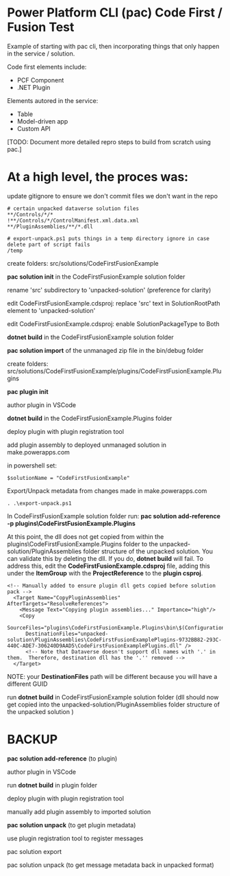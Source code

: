 # Power Platform CLI (pac) Code First / Fusion Test
Example of starting with pac cli, then incorporating things that only happen in the service / solution.

Code first elements include:
* PCF Component
* .NET Plugin

Elements autored in the service:
* Table
* Model-driven app
* Custom API

[TODO: Document more detailed repro steps to build from scratch using pac.]

# At a high level, the proces was:

update gitignore to ensure we don't commit files we don't want in the repo
```
# certain unpacked dataverse solution files
**/Controls/*/*
!**/Controls/*/ControlManifest.xml.data.xml
**/PluginAssemblies/**/*.dll

# export-unpack.ps1 puts things in a temp directory ignore in case delete part of script fails
/temp
```

create folders: src/solutions/CodeFirstFusionExample

**pac solution init** in the CodeFirstFusionExample solution folder

rename 'src' subdirectory to 'unpacked-solution' (preference for clarity)

edit CodeFirstFusionExample.cdsproj: replace 'src' text in SolutionRootPath element to 'unpacked-solution'

edit CodeFirstFusionExample.cdsproj: enable SolutionPackageType to Both

**dotnet build** in the CodeFirstFusionExample solution folder

**pac solution import** of the unmanaged zip file in the bin/debug folder

create folders: src/solutions/CodeFirstFusionExample/plugins/CodeFirstFusionExample.Plugins

**pac plugin init**

author plugin in VSCode

**dotnet build** in the CodeFirstFusionExample.Plugins folder

deploy plugin with plugin registration tool

add plugin assembly to deployed unmanaged solution in make.powerapps.com

in powershell set:
```
$solutionName = "CodeFirstFusionExample"
```

Export/Unpack metadata from changes made in make.powerapps.com
```
. .\export-unpack.ps1
```

In CodeFirstFusionExample solution folder run: **pac solution add-reference -p plugins\CodeFirstFusionExample.Plugins**

At this point, the dll does not get copied from within the plugins\CodeFirstFusionExample.Plugins folder to the unpacked-solution/PluginAssemblies folder structure of the unpacked solution.  You can validate this by deleting the dll.  If you do, **dotnet build** will fail. To address this, edit the **CodeFirstFusionExample.cdsproj** file, adding this under the **ItemGroup** with the **ProjectReference** to the **plugin csproj**.
```
<!-- Manually added to ensure plugin dll gets copied before solution pack -->
  <Target Name="CopyPluginAssemblies" AfterTargets="ResolveReferences">
    <Message Text="Copying plugin assemblies..." Importance="high"/>
    <Copy
      SourceFiles="plugins\CodeFirstFusionExample.Plugins\bin\$(Configuration)\$(TargetFramework)\CodeFirstFusionExample.Plugins.dll"
      DestinationFiles="unpacked-solution\PluginAssemblies\CodeFirstFusionExamplePlugins-9732BB82-293C-440C-ADE7-306240D9AAD5\CodeFirstFusionExamplePlugins.dll" />
      <!-- Note that Dataverse doesn't support dll names with '.' in them.  Therefore, destination dll has the '.'' removed -->
  </Target>
```
NOTE: your **DestinationFiles** path will be different because you will have a different GUID

run **dotnet build** in CodeFirstFusionExample solution folder (dll should now get copied into the unpacked-solution/PluginAssemblies folder structure of the unpacked solution )

# BACKUP

**pac solution add-reference** (to plugin)

author plugin in VSCode

run **dotnet build** in plugin folder

deploy plugin with plugin registration tool

manually add plugin assembly to imported solution

**pac solution unpack** (to get plugin metadata)

use plugin registration tool to register messages

pac solution export

pac solution unpack (to get message metadata back in unpacked format)